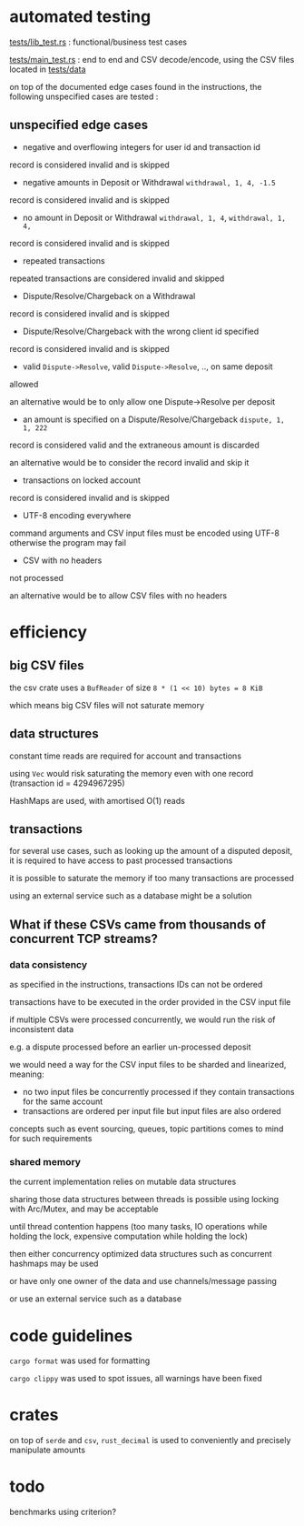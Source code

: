 # automated testing

[tests/lib_test.rs](tests/lib_test.rs) : functional/business test cases 

[tests/main_test.rs](tests/main_test.rs) : end to end and CSV decode/encode, using the CSV files located in [tests/data](tests/data)

on top of the documented edge cases found in the instructions, the following unspecified cases are tested :

## unspecified edge cases

- negative and overflowing integers for user id and transaction id

record is considered invalid and is skipped

- negative amounts in Deposit or Withdrawal `withdrawal, 1, 4, -1.5`

record is considered invalid and is skipped

- no amount in Deposit or Withdrawal `withdrawal, 1, 4`,  `withdrawal, 1, 4, `

record is considered invalid and is skipped

- repeated transactions

repeated transactions are considered invalid and skipped

- Dispute/Resolve/Chargeback on a Withdrawal

record is considered invalid and is skipped

- Dispute/Resolve/Chargeback with the wrong client id specified

record is considered invalid and is skipped

- valid `Dispute->Resolve`, valid `Dispute->Resolve`, .., on same deposit

allowed

an alternative would be to only allow one Dispute->Resolve per deposit

- an amount is specified on a Dispute/Resolve/Chargeback `dispute, 1, 1, 222`

record is considered valid and the extraneous amount is discarded

an alternative would be to consider the record invalid and skip it

- transactions on locked account

record is considered invalid and is skipped

- UTF-8 encoding everywhere

command arguments and CSV input files must be encoded using UTF-8 otherwise the program may fail

- CSV with no headers

not processed

an alternative would be to allow CSV files with no headers


# efficiency

## big CSV files

the csv crate uses a `BufReader` of size `8 * (1 << 10) bytes = 8 KiB`

which means big CSV files will not saturate memory

## data structures

constant time reads are required for account and transactions

using `Vec` would risk saturating the memory even with one record (transaction id = 4294967295)

HashMaps are used, with amortised O(1) reads

## transactions

for several use cases, such as looking up the amount of a disputed deposit, it is required to have access to past processed transactions

it is possible to saturate the memory if too many transactions are processed

using an external service such as a database might be a solution

## What if these CSVs came from thousands of concurrent TCP streams?

### data consistency

as specified in the instructions, transactions IDs can not be ordered

transactions have to be executed in the order provided in the CSV input file

if multiple CSVs were processed concurrently, we would run the risk of inconsistent data

e.g. a dispute processed before an earlier un-processed deposit

we would need a way for the CSV input files to be sharded and linearized, meaning:
- no two input files be concurrently processed if they contain transactions for the same account
- transactions are ordered per input file but input files are also ordered

concepts such as event sourcing, queues, topic partitions comes to mind for such requirements

### shared memory

the current implementation relies on mutable data structures

sharing those data structures between threads is possible using locking with Arc/Mutex, and may be acceptable

until thread contention happens (too many tasks, IO operations while holding the lock, expensive computation while holding the lock)

then either concurrency optimized data structures such as concurrent hashmaps may be used 

or have only one owner of the data and use channels/message passing

or use an external service such as a database


# code guidelines

`cargo format` was used for formatting

`cargo clippy` was used to spot issues, all warnings have been fixed

# crates

on top of `serde` and `csv`, `rust_decimal` is used to conveniently and precisely manipulate amounts

# todo

benchmarks using criterion?
